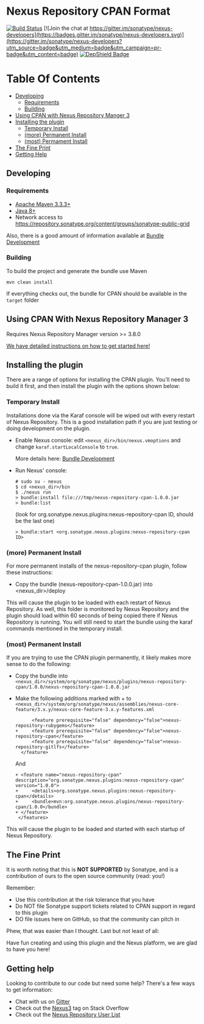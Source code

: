 <!--

    Sonatype Nexus (TM) Open Source Version
    Copyright (c) 2018-present Sonatype, Inc.
    All rights reserved. Includes the third-party code listed at http://links.sonatype.com/products/nexus/oss/attributions.

    This program and the accompanying materials are made available under the terms of the Eclipse Public License Version 1.0,
    which accompanies this distribution and is available at http://www.eclipse.org/legal/epl-v10.html.

    Sonatype Nexus (TM) Professional Version is available from Sonatype, Inc. "Sonatype" and "Sonatype Nexus" are trademarks
    of Sonatype, Inc. Apache Maven is a trademark of the Apache Software Foundation. M2eclipse is a trademark of the
    Eclipse Foundation. All other trademarks are the property of their respective owners.

-->
# Nexus Repository CPAN Format

[![Build Status](https://travis-ci.org/sonatype-nexus-community/nexus-repository-cpan.svg?branch=master)](https://travis-ci.org/sonatype-nexus-community/nexus-repository-cpan) [![Join the chat at https://gitter.im/sonatype/nexus-developers](https://badges.gitter.im/sonatype/nexus-developers.svg)](https://gitter.im/sonatype/nexus-developers?utm_source=badge&utm_medium=badge&utm_campaign=pr-badge&utm_content=badge) [![DepShield Badge](https://depshield.sonatype.org/badges/sonatype-nexus-community/nexus-repository-cpan/depshield.svg)](https://depshield.github.io)

# Table Of Contents
* [Developing](#developing)
   * [Requirements](#requirements)
   * [Building](#building)
* [Using CPAN with Nexus Repository Manger 3](#using-cpan-with-nexus-repository-manager-3)
* [Installing the plugin](#installing-the-plugin)
   * [Temporary Install](#temporary-install)
   * [(more) Permanent Install](#more-permanent-install)
   * [(most) Permament Install](#most-permanent-install)
* [The Fine Print](#the-fine-print)
* [Getting Help](#getting-help)

## Developing

### Requirements

* [Apache Maven 3.3.3+](https://maven.apache.org/install.html)
* [Java 8+](http://www.oracle.com/technetwork/java/javase/downloads/jdk8-downloads-2133151.html)
* Network access to https://repository.sonatype.org/content/groups/sonatype-public-grid

Also, there is a good amount of information available at [Bundle Development](https://help.sonatype.com/display/NXRM3/Bundle+Development)

### Building

To build the project and generate the bundle use Maven

    mvn clean install

If everything checks out, the bundle for CPAN should be available in the `target` folder

## Using CPAN With Nexus Repository Manager 3

Requires Nexus Repository Manager version >= 3.8.0

[We have detailed instructions on how to get started here!](docs/CPAN_USER_DOCUMENTATION.md)

## Installing the plugin

There are a range of options for installing the CPAN plugin. You'll need to build it first, and
then install the plugin with the options shown below:

### Temporary Install

Installations done via the Karaf console will be wiped out with every restart of Nexus Repository. This is a
good installation path if you are just testing or doing development on the plugin.

* Enable Nexus console: edit `<nexus_dir>/bin/nexus.vmoptions` and change `karaf.startLocalConsole`  to `true`.

  More details here: [Bundle Development](https://help.sonatype.com/display/NXRM3/Bundle+Development+Overview)

* Run Nexus' console:
  ```
  # sudo su - nexus
  $ cd <nexus_dir>/bin
  $ ./nexus run
  > bundle:install file:///tmp/nexus-repository-cpan-1.0.0.jar
  > bundle:list
  ```
  (look for org.sonatype.nexus.plugins:nexus-repository-cpan ID, should be the last one)
  ```
  > bundle:start <org.sonatype.nexus.plugins:nexus-repository-cpan ID>
  ```

### (more) Permanent Install

For more permanent installs of the nexus-repository-cpan plugin, follow these instructions:

* Copy the bundle (nexus-repository-cpan-1.0.0.jar) into <nexus_dir>/deploy

This will cause the plugin to be loaded with each restart of Nexus Repository. As well, this folder is monitored
by Nexus Repository and the plugin should load within 60 seconds of being copied there if Nexus Repository
is running. You will still need to start the bundle using the karaf commands mentioned in the temporary install.

### (most) Permanent Install

If you are trying to use the CPAN plugin permanently, it likely makes more sense to do the following:

* Copy the bundle into `<nexus_dir>/system/org/sonatype/nexus/plugins/nexus-repository-cpan/1.0.0/nexus-repository-cpan-1.0.0.jar`
* Make the following additions marked with + to `<nexus_dir>/system/org/sonatype/nexus/assemblies/nexus-core-feature/3.x.y/nexus-core-feature-3.x.y-features.xml`

   ```
         <feature prerequisite="false" dependency="false">nexus-repository-rubygems</feature>
   +     <feature prerequisite="false" dependency="false">nexus-repository-cpan</feature>
         <feature prerequisite="false" dependency="false">nexus-repository-gitlfs</feature>
     </feature>
   ```
   And
   ```
   + <feature name="nexus-repository-cpan" description="org.sonatype.nexus.plugins:nexus-repository-cpan" version="1.0.0">
   +     <details>org.sonatype.nexus.plugins:nexus-repository-cpan</details>
   +     <bundle>mvn:org.sonatype.nexus.plugins/nexus-repository-cpan/1.0.0</bundle>
   + </feature>
    </features>
   ```
This will cause the plugin to be loaded and started with each startup of Nexus Repository.

## The Fine Print

It is worth noting that this is **NOT SUPPORTED** by Sonatype, and is a contribution of ours
to the open source community (read: you!)

Remember:

* Use this contribution at the risk tolerance that you have
* Do NOT file Sonatype support tickets related to CPAN support in regard to this plugin
* DO file issues here on GitHub, so that the community can pitch in

Phew, that was easier than I thought. Last but not least of all:

Have fun creating and using this plugin and the Nexus platform, we are glad to have you here!

## Getting help

Looking to contribute to our code but need some help? There's a few ways to get information:

* Chat with us on [Gitter](https://gitter.im/sonatype/nexus-developers)
* Check out the [Nexus3](http://stackoverflow.com/questions/tagged/nexus3) tag on Stack Overflow
* Check out the [Nexus Repository User List](https://groups.google.com/a/glists.sonatype.com/forum/?hl=en#!forum/nexus-users)
